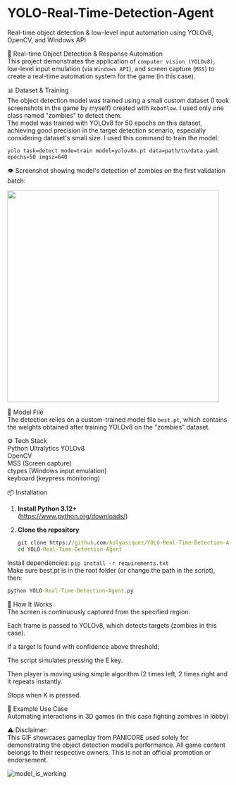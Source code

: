 # YOLO-Real-Time-Detection-Agent
Real-time object detection &amp; low-level input automation using YOLOv8, OpenCV, and Windows API

🧠 Real-time Object Detection & Response Automation  
This project demonstrates the application of `computer vision (YOLOv8)`, low-level input emulation (via `Windows API`), and screen capture (`MSS`) to create a real-time automation system for the game (in this case).

📊 Dataset & Training  
The object detection model was trained using a small custom dataset (I took screenshots in the game by myself) created with `Roboflow`. I used only one class named "zombies" to detect them.  
The model was trained with YOLOv8 for 50 epochs on this dataset, achieving good precision in the target detection scenario, especially considering dataset's small size.
I used this command to train the model:
```
yolo task=detect mode=train model=yolov8n.pt data=path/to/data.yaml epochs=50 imgsz=640
```

👁 Screenshot showing model's detection of zombies on the first validation batch:   

<img src="https://github.com/user-attachments/assets/37ba0730-9d31-4bf4-881c-796d0da138f8" width="480"/>  

📁 Model File  
The detection relies on a custom-trained model file `best.pt`, which contains the weights obtained after training YOLOv8 on the "zombies" dataset.
  
⚙️ Tech Stack  
Python 
Ultralytics YOLOv8  
OpenCV  
MSS (Screen capture)  
ctypes (Windows input emulation)  
keyboard (keypress monitoring)   

📦 Installation  
1. **Install Python 3.12+**  
   (https://www.python.org/downloads/)

2. **Clone the repository**
   ```cmd
   git clone https://github.com/kolyasiquez/YOLO-Real-Time-Detection-Agent.git
   cd YOLO-Real-Time-Detection-Agent
   
Install dependencies:
  `
  pip install -r requirements.txt
  `   
Make sure best.pt is in the root folder (or change the path in the script), then:

  ```cmd
  python YOLO-Real-Time-Detection-Agent.py
```

🚀 How It Works  
The screen is continuously captured from the specified region.  

Each frame is passed to YOLOv8, which detects targets (zombies in this case).  

If a target is found with confidence above threshold:  

The script simulates pressing the E key.  

Then player is moving using simple algorithm (2 times left, 2 times right and it repeats instantly.  

Stops when K is pressed.  
 


🧪 Example Use Case  
Automating interactions in 3D games (in this case fighting zombies in lobby)   

⚠️ Disclaimer:  
This GIF showcases gameplay from PANICORE used solely for demonstrating the object detection model’s performance. All game content belongs to their respective owners. This is not an official promotion or endorsement.  

![model_is_working](https://github.com/user-attachments/assets/b7786aca-a9e6-4a7c-8a10-0b0a128b3d52)

